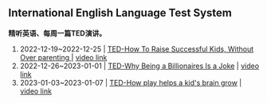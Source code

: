 ## International English Language Test System

**精听英语、每周一篇TED演讲。**

1. 2022-12-19~2022-12-25 | [TED-How To Raise Successful Kids, Without Over parenting ](./20221219-20221225-TED-How%20To%20Raise%20Successful%20Kids%2C%20Without%20Over%20parenting.md) | [video link](https://www.youtube.com/watch?v=CyElHdaqkjo)
1. 2022-12-26~2023-01-01 | [TED-Why Being a Billionaires Is a Joke](./20221226-20230101-TED-Why%20Being%20a%20Billionaires%20Is%20a%20Joke.md) | [video link](https://www.youtube.com/watch?v=ak1oANet6SI)
1. 2023-01-03~2023-01-07 | [TED-How play helps a kid's brain grow](20230103~20230107-TED-How%20play%20helps%20a%20kid%27s%20brain%20grow) | [video link](https://www.youtube.com/watch?v=61yMFm40lIA&ab_channel=TED)

